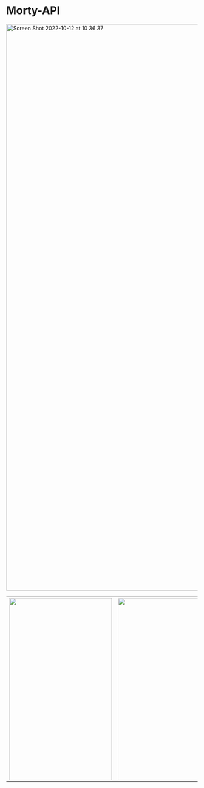 # Morty-API

<img width="1493" alt="Screen Shot 2022-10-12 at 10 36 37" src="https://user-images.githubusercontent.com/76002783/195258802-09845084-eb55-4d19-921a-ab19675febd0.png">

<table>
  <tr>
    <td><img src="https://user-images.githubusercontent.com/76002783/195258804-8e8d81e8-7aaa-485c-aab3-2bfd789e42a3.png" width=270 height=480></td>
    <td><img src="https://user-images.githubusercontent.com/76002783/195258751-e35f1619-9eb5-48e8-8adc-5867e327cc4c.png" width=270 height=480></td>
    <td><img src="https://user-images.githubusercontent.com/76002783/195258807-199c8989-c00a-4d1b-b684-a47b2285fe3b.png" width=270 height=480></td>
  </tr>
 </table>
